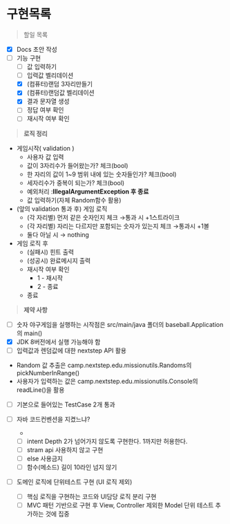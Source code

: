 # 구현목록

> 할일 목록
>
- [x]  Docs 초안 작성
- [ ]  기능 구현
    - [ ]  값 입력하기
    - [ ]  입력값 벨리데이션
    - [x]  (컴퓨터)랜덤 3자리만들기
    - [x]  (컴퓨터)랜덤값 벨리데이션
    - [x]  결과 문자열 생성
    - [ ]  정답 여부 확인
    - [ ]  재시작 여부 확인

> **로직 정리**
>
- 게임시작( validation )
    - 사용자 값 입력
    - 값이 3자리수가 들어왔는가? 체크(bool)
    - 한 자리의 값이 1~9 범위 내에 있는 숫자들인가? 체크(bool)
    - 세자리수가 중복이 되는가? 체크(bool)
    - 예외처리 :**IllegalArgumentException 후 종료**
    - 값 입력하기(자체 Random함수 활용)
- (앞의 validation 통과 후) 게임 로직
    - (각 자리별) 먼저 같은 숫자인지 체크 →통과 시 +1스트라이크
    - (각 자리별) 자리는 다르지만 포함되는 숫자가 있는지 체크 →통과시 +1볼
    - 둘다 아닐 시 → nothing
- 게임 로직 후
    - (실패시) 힌트 출력
    - (성공시) 완료메시지 출력
    - 재시작 여부 확인
        - 1 - 재시작
        - 2 - 종료
    - 종료

> **제약 사항**
>
- [ ]  숫자 야구게임을 실행하는 시작점은 src/main/java 폴더의 baseball.Application의 main()
- [x]  JDK 8버전에서 실행 가능해야 함
- [ ]  입력값과 렌덤값에 대한 nextstep API 활용
- Random 값 추출은 camp.nextstep.edu.missionutils.Randoms의 pickNumberInRange()
- 사용자가 입력하는 값은 camp.nextstep.edu.missionutils.Console의 readLine()을 활용
- [ ]  기본으로 들어있는 TestCase 2개 통과
- [ ]  자바 코드컨벤션을 지켰느냐?

    +

    - [ ]  intent Depth 2가 넘어가지 않도록 구현한다. 1까지만 허용한다.
    - [ ]  stram api 사용하지 않고 구현
    - [ ]  else 사용금지
    - [ ]  함수(메소드) 길이 10라인 넘지 않기
- [ ]  도메인 로직에 단위테스트 구현 (UI 로직 제외)
    - [ ]  핵심 로직을 구현하는 코드와 UI담당 로직 분리 구현
    - [ ]  MVC 패턴 기반으로 구현 후 View, Controller 제외한 Model 단위 테스트 추가하는 것에 집중